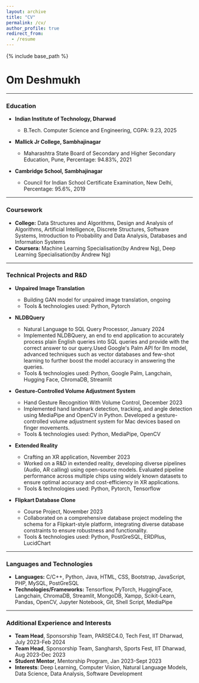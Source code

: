 ```yaml
---
layout: archive
title: "CV"
permalink: /cv/
author_profile: true
redirect_from:
  - /resume
---
```


{% include base_path %}

# Om Deshmukh

---

### Education
- **Indian Institute of Technology, Dharwad**
  - B.Tech. Computer Science and Engineering, CGPA: 9.23, 2025

- **Mallick Jr College, Sambhajinagar**
  - Maharashtra State Board of Secondary and Higher Secondary Education, Pune, Percentage: 94.83%, 2021

- **Cambridge School, Sambhajinagar**
  - Council for Indian School Certificate Examination, New Delhi, Percentage: 95.6%, 2019

---

### Coursework
- **College:** Data Structures and Algorithms, Design and Analysis of Algorithms, Artificial Intelligence, Discrete Structures, Software Systems, Introduction to Probability and Data Analysis, Databases and Information Systems
- **Coursera:** Machine Learning Specialisation(by Andrew Ng), Deep Learning Specialisation(by Andrew Ng)

---

### Technical Projects and R&D
- **Unpaired Image Translation**
  - Building GAN model for unpaired image translation, ongoing
  - Tools & technologies used: Python, Pytorch

- **NLDBQuery**
  - Natural Language to SQL Query Processor, January 2024
  - Implemented NLDBQuery, an end to end application to accurately process plain English queries into SQL queries and provide with the correct answer to our query.Used Google's Palm API for llm model, advanced techniques such as vector databases and few-shot learning to further boost the model accuracy in answering the queries.
  - Tools & technologies used: Python, Google Palm, Langchain, Hugging Face, ChromaDB, Streamlit

- **Gesture-Controlled Volume Adjustment System**
  - Hand Gesture Recognition With Volume Control, December 2023
  - Implemented hand landmark detection, tracking, and angle detection using MediaPipe and OpenCV in Python. Developed a gesture-controlled volume adjustment system for Mac devices based on finger movements.
  - Tools & technologies used: Python, MediaPipe, OpenCV

- **Extended Reality**
  - Crafting an XR application, November 2023
  - Worked on a R&D in extended reality, developing diverse pipelines (Audio, AR calling) using open-source models. Evaluated pipeline performance across multiple chips using widely known datasets to ensure optimal accuracy and cost-efficiency in XR applications.
  - Tools & technologies used: Python, Pytorch, Tensorflow

- **Flipkart Database Clone**
  - Course Project, November 2023
  - Collaborated on a comprehensive database project modeling the schema for a Flipkart-style platform, integrating diverse database constraints to ensure robustness and functionality.
  - Tools & technologies used: Python, PostGreSQL, ERDPlus, LucidChart

---

### Languages and Technologies
- **Languages:** C/C++, Python, Java, HTML, CSS, Bootstrap, JavaScript, PHP, MySQL, PostGreSQL
- **Technologies/Frameworks:** Tensorflow, PyTorch, HuggingFace, Langchain, ChromaDB, Streamlit, MongoDB, Xampp, Scikit-Learn, Pandas, OpenCV, Jupyter Notebook, Git, Shell Script, MediaPipe

---

### Additional Experience and Interests
- **Team Head**, Sponsorship Team, PARSEC4.0, Tech Fest, IIT Dharwad, July 2023-Feb 2024
- **Team Head**, Sponsorship Team, Sangharsh, Sports Fest, IIT Dharwad, Aug 2023-Dec 2023
- **Student Mentor**, Mentorship Program, Jan 2023-Sept 2023
- **Interests**: Deep Learning, Computer Vision, Natural Language Models, Data Science, Data Analysis, Software Development

